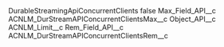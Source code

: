 <?xml version="1.0" encoding="UTF-8"?>
<CustomMetadata xmlns="http://soap.sforce.com/2006/04/metadata" xmlns:xsi="http://www.w3.org/2001/XMLSchema-instance" xmlns:xsd="http://www.w3.org/2001/XMLSchema">
    <label>DurableStreamingApiConcurrentClients</label>
    <protected>false</protected>
    <values>
        <field>Max_Field_API__c</field>
        <value xsi:type="xsd:string">ACNLM_DurStreamAPIConcurrentClientsMax__c</value>
    </values>
    <values>
        <field>Object_API__c</field>
        <value xsi:type="xsd:string">ACNLM_Limit__c</value>
    </values>
    <values>
        <field>Rem_Field_API__c</field>
        <value xsi:type="xsd:string">ACNLM_DurStreamAPIConcurrentClientsRem__c</value>
    </values>
</CustomMetadata>
